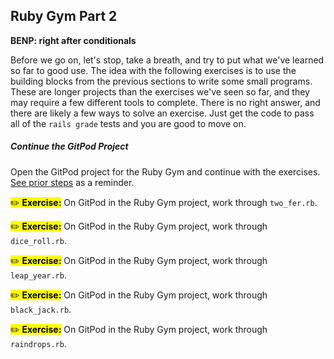 ## Ruby Gym Part 2

**BENP: right after conditionals**

Before we go on, let's stop, take a breath, and try to put what we've learned so far to good use. The idea with the following exercises is to use the building blocks from the previous sections to write some small programs. These are longer projects than the exercises we've seen so far, and they may require a few different tools to complete. There is no right answer, and there are likely a few ways to solve an exercise. Just get the code to pass all of the `rails grade` tests and you are good to move on.

##### Continue the GitPod Project 

Open the GitPod project for the Ruby Gym and continue with the exercises. [See prior steps](#start-gitpod-project) as a reminder.

<mark>✏️ **Exercise:**</mark> On GitPod in the Ruby Gym project, work through `two_fer.rb`.

<mark>✏️ **Exercise:**</mark> On GitPod in the Ruby Gym project, work through `dice_roll.rb`.

<mark>✏️ **Exercise:**</mark> On GitPod in the Ruby Gym project, work through `leap_year.rb`.

<mark>✏️ **Exercise:**</mark> On GitPod in the Ruby Gym project, work through `black_jack.rb`.

<mark>✏️ **Exercise:**</mark> On GitPod in the Ruby Gym project, work through `raindrops.rb`.
